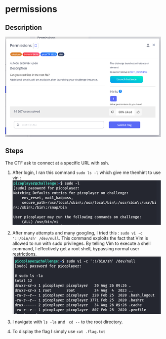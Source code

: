 # permissions

## Description
![](images/permissions_1.png)

## Steps
The CTF ask to connect at a specific URL with ssh.

1. After login, I ran this command `sudo ls -l` which give me thenhint to use vin :
![](images/permissions_2.png)

2. After many attempts and many googling, I tried this : `sudo vi -c ':!/bin/sh' /dev/null`. 
This command exploits the fact that Vim is allowed to run with sudo privileges. By telling Vim to execute a shell command, I effectively get a root shell, bypassing normal user restrictions.
![](images/permissions_3.png)

3. I navigate with `ls -la` and ` cd --` to the root directory.

4. To display the flag I simply use `cat .flag.txt`